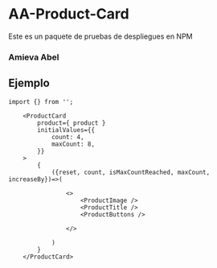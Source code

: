 # AA-Product-Card

Este es un paquete de pruebas de despliegues en NPM

### Amieva Abel

## Ejemplo

```
import {} from '';
```

```
    <ProductCard 
        product={ product }
        initialValues={{
            count: 4,
            maxCount: 8,
        }}
    >
        {
            ({reset, count, isMaxCountReached, maxCount, increaseBy})=>(

                <>
                    <ProductImage />
                    <ProductTitle />
                    <ProductButtons />

                </>

            )
        }
    </ProductCard>
```